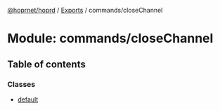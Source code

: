 [@hoprnet/hoprd](../README.md) / [Exports](../modules.md) / commands/closeChannel

# Module: commands/closeChannel

## Table of contents

### Classes

- [default](../classes/commands_closechannel.default.md)
